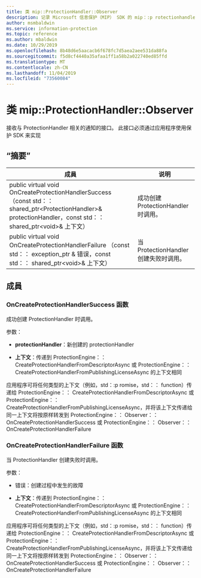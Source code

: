 ```yaml
---
title: 类 mip::ProtectionHandler::Observer
description: 记录 Microsoft 信息保护（MIP） SDK 的 mip：:p rotectionhandler 类。
author: msmbaldwin
ms.service: information-protection
ms.topic: reference
ms.author: mbaldwin
ms.date: 10/29/2019
ms.openlocfilehash: 8b48d6e5aacacb6f678fc7d5aea2aee531da88fa
ms.sourcegitcommit: f5d8cf4440a35afaa1ff1a58b2a022740ed85ffd
ms.translationtype: MT
ms.contentlocale: zh-CN
ms.lasthandoff: 11/04/2019
ms.locfileid: "73560084"
---
```

# <a name="class-mipprotectionhandlerobserver"></a>类 mip::ProtectionHandler::Observer 
接收与 ProtectionHandler 相关的通知的接口。
此接口必须通过应用程序使用保护 SDK 来实现
  
## <a name="summary"></a>“摘要”
 成員                        | 说明                                
--------------------------------|---------------------------------------------
public virtual void OnCreateProtectionHandlerSuccess （const std：： shared_ptr\<ProtectionHandler\>& protectionHandler，const std：： shared_ptr\<void\>& 上下文）  |  成功创建 ProtectionHandler 时调用。
public virtual void OnCreateProtectionHandlerFailure （const std：： exception_ptr & 错误，const std：： shared_ptr\<void\>& 上下文）  |  当 ProtectionHandler 创建失败时调用。
  
## <a name="members"></a>成員
  
### <a name="oncreateprotectionhandlersuccess-function"></a>OnCreateProtectionHandlerSuccess 函数
成功创建 ProtectionHandler 时调用。

参数：  
* **protectionHandler**：新创建的 protectionHandler


* **上下文**：传递到 ProtectionEngine：： CreateProtectionHandlerFromDescriptorAsync 或 ProtectionEngine：： CreateProtectionHandlerFromPublishingLicenseAsync 的上下文相同


应用程序可将任何类型的上下文（例如，std：:p romise，std：： function）传递给 ProtectionEngine：： CreateProtectionHandlerFromDescriptorAsync 或 ProtectionEngine：： CreateProtectionHandlerFromPublishingLicenseAsync，并将该上下文传递给同一上下文将按原样转发到 ProtectionEngine：： Observer：： OnCreateProtectionHandlerSuccess 或 ProtectionEngine：： Observer：： OnCreateProtectionHandlerFailure
  
### <a name="oncreateprotectionhandlerfailure-function"></a>OnCreateProtectionHandlerFailure 函数
当 ProtectionHandler 创建失败时调用。

参数：  
* 错误：创建过程中发生的故障 


* **上下文**：传递到 ProtectionEngine：： CreateProtectionHandlerFromDescriptorAsync 或 ProtectionEngine：： CreateProtectionHandlerFromPublishingLicenseAsync 的上下文相同


应用程序可将任何类型的上下文（例如，std：:p romise，std：： function）传递给 ProtectionEngine：： CreateProtectionHandlerFromDescriptorAsync 或 ProtectionEngine：： CreateProtectionHandlerFromPublishingLicenseAsync，并将该上下文传递给同一上下文将按原样转发到 ProtectionEngine：： Observer：： OnCreateProtectionHandlerSuccess 或 ProtectionEngine：： Observer：： OnCreateProtectionHandlerFailure
